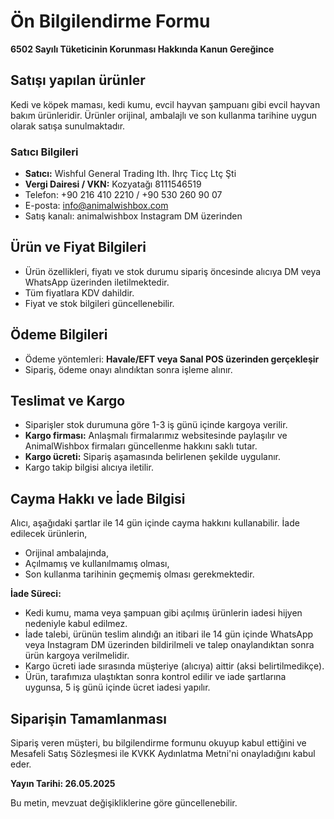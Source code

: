 ﻿# Ön Bilgilendirme Formu

**6502 Sayılı Tüketicinin Korunması Hakkında Kanun Gereğince**

## Satışı yapılan ürünler
Kedi ve köpek maması, kedi kumu, evcil hayvan şampuanı gibi evcil hayvan bakım ürünleridir. Ürünler orijinal, ambalajlı ve son kullanma tarihine uygun olarak satışa sunulmaktadır.

### Satıcı Bilgileri

  - **Satıcı:** Wishful General Trading Ith. Ihrç Ticç Ltç Şti  
  - **Vergi Dairesi / VKN:** Kozyatağı 8111546519
  - Telefon: +90 216 410 2210 / +90 530 260 90 07  
  - E-posta: info@animalwishbox.com
  - Satış kanalı: animalwishbox Instagram DM üzerinden

## Ürün ve Fiyat Bilgileri
  - Ürün özellikleri, fiyatı ve stok durumu sipariş öncesinde alıcıya DM veya WhatsApp üzerinden iletilmektedir.
  - Tüm fiyatlara KDV dahildir.
  - Fiyat ve stok bilgileri güncellenebilir.

## Ödeme Bilgileri
  - Ödeme yöntemleri: **Havale/EFT veya Sanal POS üzerinden gerçekleşir**
  - Sipariş, ödeme onayı alındıktan sonra işleme alınır.

## Teslimat ve Kargo
  - Siparişler stok durumuna göre 1-3 iş günü içinde kargoya verilir.
  - **Kargo firması:** Anlaşmalı firmalarımız websitesinde paylaşılır ve AnimalWishbox firmaları güncellenme hakkını saklı tutar.
  - **Kargo ücreti:** Sipariş aşamasında belirlenen şekilde uygulanır.
  - Kargo takip bilgisi alıcıya iletilir.

## Cayma Hakkı ve İade Bilgisi
Alıcı, aşağıdaki şartlar ile 14 gün içinde cayma hakkını kullanabilir. İade edilecek ürünlerin,
- Orijinal ambalajında,
- Açılmamış ve kullanılmamış olması,
- Son kullanma tarihinin geçmemiş olması gerekmektedir.

**İade Süreci:**
  - Kedi kumu, mama veya şampuan gibi açılmış ürünlerin iadesi hijyen nedeniyle kabul edilmez.
  - İade talebi, ürünün teslim alındığı an itibari ile 14 gün içinde WhatsApp veya Instagram DM üzerinden bildirilmeli ve talep onaylandıktan sonra ürün kargoya verilmelidir.
  - Kargo ücreti iade sırasında müşteriye (alıcıya) aittir (aksi belirtilmedikçe).
  - Ürün, tarafımıza ulaştıktan sonra kontrol edilir ve iade şartlarına uygunsa, 5 iş günü içinde ücret iadesi yapılır.

## Siparişin Tamamlanması
Sipariş veren müşteri, bu bilgilendirme formunu okuyup kabul ettiğini ve Mesafeli Satış Sözleşmesi ile KVKK Aydınlatma Metni'ni onayladığını kabul eder.

**Yayın Tarihi: 26.05.2025**

Bu metin, mevzuat değişikliklerine göre güncellenebilir.
